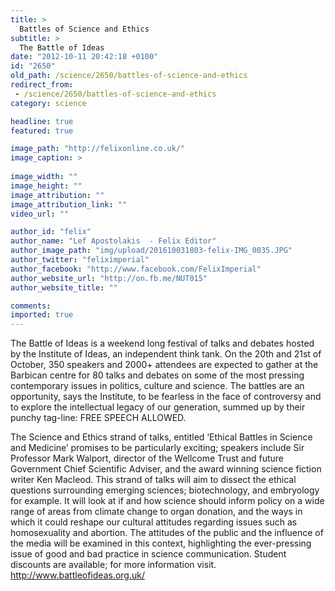```yaml
---
title: >
  Battles of Science and Ethics
subtitle: >
  The Battle of Ideas
date: "2012-10-11 20:42:18 +0100"
id: "2650"
old_path: /science/2650/battles-of-science-and-ethics
redirect_from:
 - /science/2650/battles-of-science-and-ethics
category: science

headline: true
featured: true

image_path: "http://felixonline.co.uk/"
image_caption: >
  
image_width: ""
image_height: ""
image_attribution: ""
image_attribution_link: ""
video_url: ""

author_id: "felix"
author_name: "Lef Apostolakis  - Felix Editor"
author_image_path: "img/upload/201610031803-felix-IMG_0035.JPG"
author_twitter: "feliximperial"
author_facebook: "http://www.facebook.com/FelixImperial"
author_website_url: "http://on.fb.me/NUT015"
author_website_title: ""

comments:
imported: true
---
```


The Battle of Ideas is a weekend long festival of talks and debates hosted by the Institute of Ideas, an independent think tank. On the 20th and 21st of October, 350 speakers and 2000+ attendees are expected to gather at the Barbican centre for 80 talks and debates on some of the most pressing contemporary issues in politics, culture and science. The battles are an opportunity, says the Institute, to be fearless in the face of controversy and to explore the intellectual legacy of our generation, summed up by their punchy tag-line: FREE SPEECH ALLOWED.

The Science and Ethics strand of talks, entitled ‘Ethical Battles in Science and Medicine’ promises to be particularly exciting; speakers include Sir Professor Mark Walport, director of the Wellcome Trust and future Government Chief Scientific Adviser, and the award winning science fiction writer Ken Macleod. This strand of talks will aim to dissect the ethical questions surrounding emerging sciences; biotechnology, and embryology for example. It will look at if and how science should inform policy on a wide range of areas from climate change to organ donation, and the ways in which it could reshape our cultural attitudes regarding issues such as homosexuality and abortion. The attitudes of the public and the influence of the media will be examined in this context, highlighting the ever-pressing issue of good and bad practice in science communication. Student discounts are available; for more information visit. http://www.battleofideas.org.uk/
